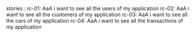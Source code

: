 stories :
rc-01:
AaA i want to see all the users of my application 
rc-02:
AaA i want to see all the customers of my application 
rc-03:
AaA i want to see all the cars of my application 
rc-04:
AaA i want to see all the transactions of my application


